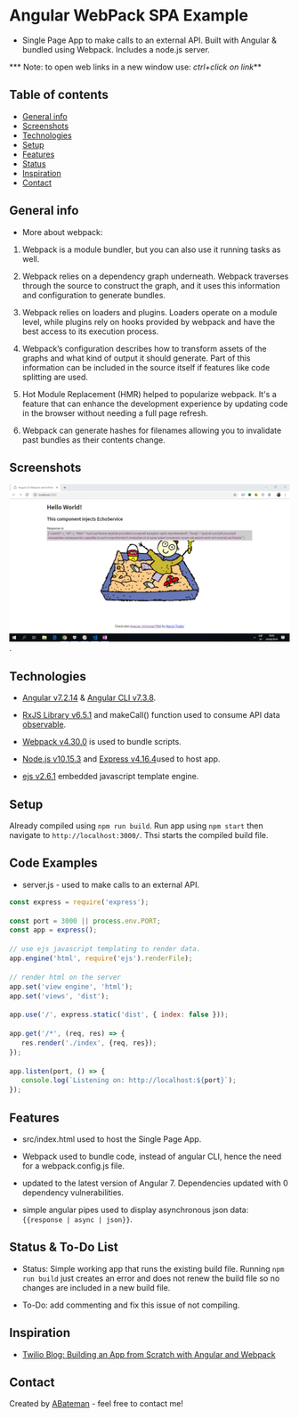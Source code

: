 # Angular WebPack SPA Example

* Single Page App to make calls to an external API. Built with Angular & bundled using Webpack. Includes a node.js server.

*** Note: to open web links in a new window use: _ctrl+click on link_**

## Table of contents

* [General info](#general-info)
* [Screenshots](#screenshots)
* [Technologies](#technologies)
* [Setup](#setup)
* [Features](#features)
* [Status](#status)
* [Inspiration](#inspiration)
* [Contact](#contact)

## General info

* More about webpack:

1. Webpack is a module bundler, but you can also use it running tasks as well.

2. Webpack relies on a dependency graph underneath. Webpack traverses through the source to construct the graph, and it uses this information and configuration to generate bundles.

3. Webpack relies on loaders and plugins. Loaders operate on a module level, while plugins rely on hooks provided by webpack and have the best access to its execution process.

4. Webpack’s configuration describes how to transform assets of the graphs and what kind of output it should generate. Part of this information can be included in the source itself if features like code splitting are used.

5. Hot Module Replacement (HMR) helped to popularize webpack. It's a feature that can enhance the development experience by updating code in the browser without needing a full page refresh.

6. Webpack can generate hashes for filenames allowing you to invalidate past bundles as their contents change.

## Screenshots

![Example screenshot](./img/screen-print.png).

## Technologies

* [Angular v7.2.14](https://angular.io/) & [Angular CLI v7.3.8](https://cli.angular.io/).

* [RxJS Library v6.5.1](https://angular.io/guide/rx-library) and makeCall() function used to consume API data [observable](http://reactivex.io/documentation/observable.html).

* [Webpack v4.30.0](https://webpack.js.org/) is used to bundle scripts.

* [Node.js v10.15.3](https://nodejs.org/es/) and [Express v4.16.4](https://expressjs.com/)used to host app.

* [ejs v2.6.1](https://ejs.co/) embedded javascript template engine.

## Setup

Already compiled using `npm run build`. Run app using `npm start` then navigate to `http://localhost:3000/`. Thsi starts the compiled build file.

## Code Examples

* server.js - used to make calls to an external API.

```javascript
const express = require('express');

const port = 3000 || process.env.PORT;
const app = express();

// use ejs javascript templating to render data.
app.engine('html', require('ejs').renderFile);

// render html on the server
app.set('view engine', 'html');
app.set('views', 'dist');

app.use('/', express.static('dist', { index: false }));

app.get('/*', (req, res) => {
   res.render('./index', {req, res});
});

app.listen(port, () => {
   console.log(`Listening on: http://localhost:${port}`);
});

```

## Features

* src/index.html used to host the Single Page App.

* Webpack used to bundle code, instead of angular CLI, hence the need for a webpack.config.js file.

* updated to the latest version of Angular 7. Dependencies updated with 0 dependency vulnerabilities.

* simple angular pipes used to display asynchronous json data: `{{response | async | json}}`.

## Status & To-Do List

* Status: Simple working app that runs the existing build file. Running `npm run build` just creates an error and does not renew the build file so no changes are included in a new build file.

* To-Do: add commenting and fix this issue of not compiling.

## Inspiration

* [Twilio Blog: Building an App from Scratch with Angular and Webpack](https://www.twilio.com/blog/2018/03/building-an-app-from-scratch-with-angular-and-webpack.html)

## Contact

Created by [ABateman](https://www.andrewbateman.org) - feel free to contact me!
